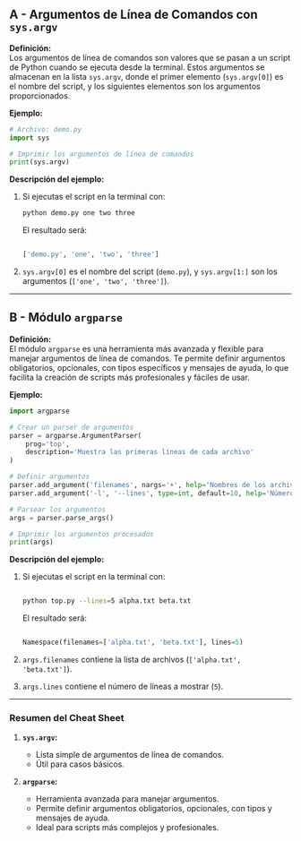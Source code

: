 ## A - Argumentos de Línea de Comandos con `sys.argv`

**Definición:**  
Los argumentos de línea de comandos son valores que se pasan a un script de Python cuando se ejecuta desde la terminal. Estos argumentos se almacenan en la lista `sys.argv`, donde el primer elemento (`sys.argv[0]`) es el nombre del script, y los siguientes elementos son los argumentos proporcionados.

**Ejemplo:**

```python
# Archivo: demo.py
import sys

# Imprimir los argumentos de línea de comandos
print(sys.argv)
```

**Descripción del ejemplo:**

1.  Si ejecutas el script en la terminal con:

    ```bash
    python demo.py one two three
    ```

    El resultado será:

    ```python

    ['demo.py', 'one', 'two', 'three']
    ```

2.  `sys.argv[0]` es el nombre del script (`demo.py`), y `sys.argv[1:]` son los argumentos (`['one', 'two', 'three']`).

---

## B - Módulo `argparse`

**Definición:**  
El módulo `argparse` es una herramienta más avanzada y flexible para manejar argumentos de línea de comandos. Te permite definir argumentos obligatorios, opcionales, con tipos específicos y mensajes de ayuda, lo que facilita la creación de scripts más profesionales y fáciles de usar.

**Ejemplo:**

```python
import argparse

# Crear un parser de argumentos
parser = argparse.ArgumentParser(
    prog='top',
    description='Muestra las primeras líneas de cada archivo'
)

# Definir argumentos
parser.add_argument('filenames', nargs='+', help='Nombres de los archivos')
parser.add_argument('-l', '--lines', type=int, default=10, help='Número de líneas a mostrar')

# Parsear los argumentos
args = parser.parse_args()

# Imprimir los argumentos procesados
print(args)
```

**Descripción del ejemplo:**

1.  Si ejecutas el script en la terminal con:

    ```bash

    python top.py --lines=5 alpha.txt beta.txt
    ```

    El resultado será:

    ```python

    Namespace(filenames=['alpha.txt', 'beta.txt'], lines=5)
    ```

2.  `args.filenames` contiene la lista de archivos (`['alpha.txt', 'beta.txt']`).
3.  `args.lines` contiene el número de líneas a mostrar (`5`).

---

### Resumen del Cheat Sheet

1.  **`sys.argv`:**

    - Lista simple de argumentos de línea de comandos.
    - Útil para casos básicos.

2.  **`argparse`:**

    - Herramienta avanzada para manejar argumentos.
    - Permite definir argumentos obligatorios, opcionales, con tipos y mensajes de ayuda.
    - Ideal para scripts más complejos y profesionales.
